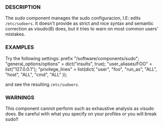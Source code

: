 
### DESCRIPTION

The _sudo_ component manages the sudo configuracion, I.E: edits
`/etc/sudoers`. It doesn't provide as strict and nice syntax and
semantic correction as visudo(8) does, but it tries to warn on most
common users' mistakes.

### EXAMPLES

Try the following settings:
  prefix "/software/components/sudo";
  "general\_options/options" = dict("insults", true);
  "user\_aliases/FOO" = list("127.0.0.1");
  "privilege\_lines" = list(dict(
      "user", "foo",
      "run\_as", "ALL",
      "host", "ALL",
      "cmd", "ALL"
      ));

and see the resulting `/etc/sudoers`.

### WARNINGS

This component cannot perform such as exhaustive analysis as visudo
does. Be careful with what you specify on your profiles or you will
break sudo!!
